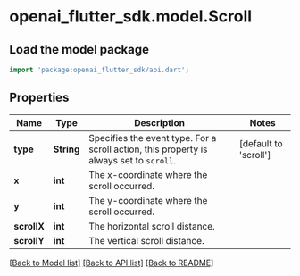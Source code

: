 # openai_flutter_sdk.model.Scroll

## Load the model package
```dart
import 'package:openai_flutter_sdk/api.dart';
```

## Properties
Name | Type | Description | Notes
------------ | ------------- | ------------- | -------------
**type** | **String** | Specifies the event type. For a scroll action, this property is  always set to `scroll`.  | [default to 'scroll']
**x** | **int** | The x-coordinate where the scroll occurred.  | 
**y** | **int** | The y-coordinate where the scroll occurred.  | 
**scrollX** | **int** | The horizontal scroll distance.  | 
**scrollY** | **int** | The vertical scroll distance.  | 

[[Back to Model list]](../README.md#documentation-for-models) [[Back to API list]](../README.md#documentation-for-api-endpoints) [[Back to README]](../README.md)


